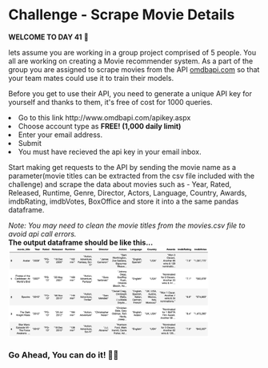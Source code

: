 # Challenge - Scrape Movie Details
**WELCOME TO DAY 41** 👋
<p>
    lets assume you are working in a group project comprised of 5 people. You all are working on creating a Movie recommender system.
    As a part of the group you are assigned to scrape movies from the API <a href="http://www.omdbapi.com">omdbapi.com</a> so that your team mates could use it to train their models.
</p>
<p>Before you get to use their API, you need to generate a unique API key for yourself and thanks to them, it's free of cost for 1000 queries.</p>
<p>
<li>Go to this link http://www.omdbapi.com/apikey.aspx
<li>Choose account type as <b>FREE! (1,000 daily limit)</b>
<li>Enter your email address.
<li>Submit
<li>You must have recieved the api key in your email inbox.
</p>
<p>
Start making get requests to the API by sending the movie name as a parameter(movie titles can be extracted from the csv file included with the challenge) and scrape the data about movies such as - Year, Rated, Released, Runtime, Genre, Director, Actors, Language, Country, Awards, imdbRating, imdbVotes, BoxOffice and store it into a the same pandas dataframe.<br>
</p>
<i>Note: You may need to clean the movie titles from the movies.csv file to avoid api call errors.</i><br>
<b>The output dataframe should be like this...</b><br>
<img width="400" src="./ss.png">

### Go Ahead, You can do it! 👍🏻

